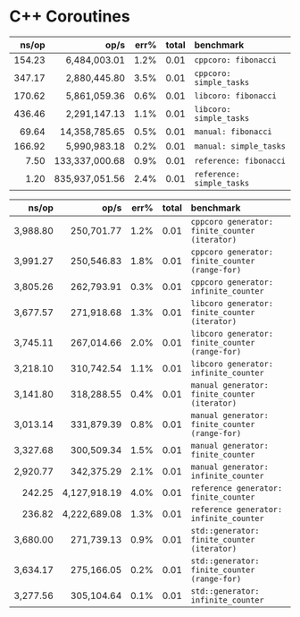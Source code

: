 # C++ Coroutines

|    ns/op |           op/s | err% | total | benchmark                                       |
| -------: | -------------: | ---: | ----: | :---------------------------------------------- |
|   154.23 |   6,484,003.01 | 1.2% |  0.01 | `cppcoro: fibonacci`                            |
|   347.17 |   2,880,445.80 | 3.5% |  0.01 | `cppcoro: simple_tasks`                         |
|   170.62 |   5,861,059.36 | 0.6% |  0.01 | `libcoro: fibonacci`                            |
|   436.46 |   2,291,147.13 | 1.1% |  0.01 | `libcoro: simple_tasks`                         |
|    69.64 |  14,358,785.65 | 0.5% |  0.01 | `manual: fibonacci`                             |
|   166.92 |   5,990,983.18 | 0.2% |  0.01 | `manual: simple_tasks`                          |
|     7.50 | 133,337,000.68 | 0.9% |  0.01 | `reference: fibonacci`                          |
|     1.20 | 835,937,051.56 | 2.4% |  0.01 | `reference: simple_tasks`                       |

|    ns/op |         op/s | err% | total | benchmark                                       |
| -------: | -----------: | ---: | ----: | :---------------------------------------------- |
| 3,988.80 |   250,701.77 | 1.2% |  0.01 | `cppcoro generator: finite_counter (iterator)`  |
| 3,991.27 |   250,546.83 | 1.8% |  0.01 | `cppcoro generator: finite_counter (range-for)` |
| 3,805.26 |   262,793.91 | 0.3% |  0.01 | `cppcoro generator: infinite_counter`           |
| 3,677.57 |   271,918.68 | 1.3% |  0.01 | `libcoro generator: finite_counter (iterator)`  |
| 3,745.11 |   267,014.66 | 2.0% |  0.01 | `libcoro generator: finite_counter (range-for)` |
| 3,218.10 |   310,742.54 | 1.1% |  0.01 | `libcoro generator: infinite_counter`           |
| 3,141.80 |   318,288.55 | 0.4% |  0.01 | `manual generator: finite_counter (iterator)`   |
| 3,013.14 |   331,879.39 | 0.8% |  0.01 | `manual generator: finite_counter (range-for)`  |
| 3,327.68 |   300,509.34 | 1.5% |  0.01 | `manual generator: finite_counter`              |
| 2,920.77 |   342,375.29 | 2.1% |  0.01 | `manual generator: infinite_counter`            |
|   242.25 | 4,127,918.19 | 4.0% |  0.01 | `reference generator: finite_counter`           |
|   236.82 | 4,222,689.08 | 1.3% |  0.01 | `reference generator: infinite_counter`         |
| 3,680.00 |   271,739.13 | 0.9% |  0.01 | `std::generator: finite_counter (iterator)`     |
| 3,634.17 |   275,166.05 | 0.2% |  0.01 | `std::generator: finite_counter (range-for)`    |
| 3,277.56 |   305,104.64 | 0.1% |  0.01 | `std::generator: infinite_counter`              |
